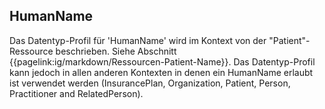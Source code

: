 ## HumanName

Das Datentyp-Profil für 'HumanName' wird im Kontext von der "Patient"-Ressource beschrieben. Siehe Abschnitt {{pagelink:ig/markdown/Ressourcen-Patient-Name}}. Das Datentyp-Profil kann jedoch in allen anderen Kontexten in denen ein HumanName erlaubt ist verwendet werden (InsurancePlan, Organization, Patient, Person, Practitioner and RelatedPerson).